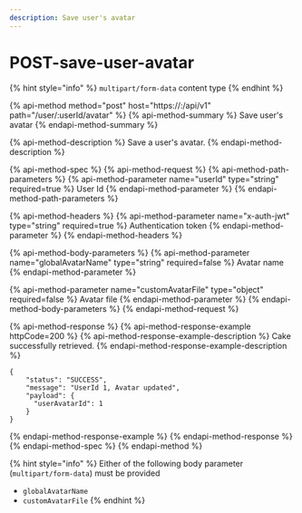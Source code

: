 ```yaml
---
description: Save user's avatar
---
```


# POST-save-user-avatar

{% hint style="info" %}
`multipart/form-data` content type
{% endhint %}

{% api-method method="post" host="https://<host>:<port>/api/v1" path="/user/:userId/avatar" %}
{% api-method-summary %}
Save user's avatar
{% endapi-method-summary %}

{% api-method-description %}
Save a user's avatar.
{% endapi-method-description %}

{% api-method-spec %}
{% api-method-request %}
{% api-method-path-parameters %}
{% api-method-parameter name="userId" type="string" required=true %}
User Id
{% endapi-method-parameter %}
{% endapi-method-path-parameters %}

{% api-method-headers %}
{% api-method-parameter name="x-auth-jwt" type="string" required=true %}
Authentication token
{% endapi-method-parameter %}
{% endapi-method-headers %}

{% api-method-body-parameters %}
{% api-method-parameter name="globalAvatarName" type="string" required=false %}
Avatar name
{% endapi-method-parameter %}

{% api-method-parameter name="customAvatarFile" type="object" required=false %}
Avatar file 
{% endapi-method-parameter %}
{% endapi-method-body-parameters %}
{% endapi-method-request %}

{% api-method-response %}
{% api-method-response-example httpCode=200 %}
{% api-method-response-example-description %}
Cake successfully retrieved.
{% endapi-method-response-example-description %}

```
{
    "status": "SUCCESS",
    "message": "UserId 1, Avatar updated",
    "payload": {
      "userAvatarId": 1
    }
}
```
{% endapi-method-response-example %}
{% endapi-method-response %}
{% endapi-method-spec %}
{% endapi-method %}

{% hint style="info" %}
Either of the following body parameter \(`multipart/form-data`\) must be provided

* `globalAvatarName`
* `customAvatarFile`
{% endhint %}

